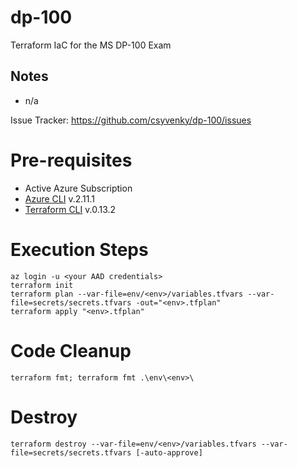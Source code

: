 # dp-100
Terraform IaC for the MS DP-100 Exam

## Notes
- n/a

Issue Tracker: https://github.com/csyvenky/dp-100/issues

# Pre-requisites
- Active Azure Subscription
- [Azure CLI](https://docs.microsoft.com/en-us/cli/azure/install-azure-cli?view=azure-cli-latest) v.2.11.1
- [Terraform CLI](https://www.terraform.io/downloads.html) v.0.13.2

# Execution Steps
```
az login -u <your AAD credentials>
terraform init
terraform plan --var-file=env/<env>/variables.tfvars --var-file=secrets/secrets.tfvars -out="<env>.tfplan"
terraform apply "<env>.tfplan"
```

# Code Cleanup
```
terraform fmt; terraform fmt .\env\<env>\
```

# Destroy
```
terraform destroy --var-file=env/<env>/variables.tfvars --var-file=secrets/secrets.tfvars [-auto-approve]
```